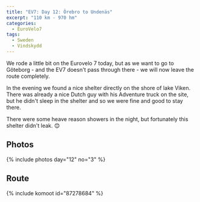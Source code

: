 ```yaml
---
title: "EV7: Day 12: Örebro to Undenäs"
excerpt: "110 km - 970 hm"
categories:
  - EuroVelo7
tags:
  - Sweden
  - Vindskydd
---
```

We rode a little bit on the Eurovelo 7 today, but as we want to go to Göteborg - and the EV7  doesn't pass through there - we will now leave the route completely.

In the evening we found a nice shelter directly on the shore of lake Viken. There was already a nice Dutch guy with his Adventure truck on the site, but he didn't sleep in the shelter and so we were fine and good to stay there.

There were some heave reason showers in the night, but fortunately this shelter didn't leak. 😊

## Photos

{% include photos day="12" no="3" %}

## Route

{% include komoot id="87278684" %}
